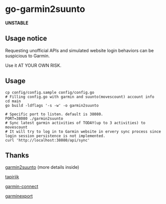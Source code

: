 # go-garmin2suunto

**UNSTABLE**

## Usage notice

Requesting unofficial APIs and simulated website login behaviors can be suspicious to Garmin.

Use it AT YOUR OWN RISK.

## Usage

```
cp config/config.sample config/config.go
# Filling config.go with garmin and suunto(movescount) account info
cd main
go build -ldflags '-s -w' -o garmin2suunto

# Specific port to listen. default is 38080.
PORT=38080 ./garmin2suunto
# Sync latest garmin activities of TODAY(up to 3 activities) to movescount
# It will try to log in to Garmin website in ervery sync process since login session persistence is not implemented.
curl 'http://localhost:38080/api/sync'
```

## Thanks

[garmin2suunto](https://github.com/goodtools/garmin2suunto) (more details inside)

[tapiriik](https://github.com/cpfair/tapiriik)

[garmin-connect](https://github.com/abrander/garmin-connect)

[garminexport](https://github.com/petergardfjall/garminexport)

